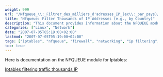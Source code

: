 ```yaml
---
weight: 999
url: "/Nfqueue_\\:_Filtrer_des_milliers_d'adresses_IP_(ex\\:_par_pays)/"
title: "Nfqueue: Filter Thousands of IP Addresses (e.g., by Country)"
description: "This document provides information about the NFQUEUE module for Iptables, which allows filtering thousands of IP addresses, for example by country."
categories: ["Linux", "Network"]
date: "2007-07-05T05:19:00+02:00"
lastmod: "2007-07-05T05:19:00+02:00"
tags: ["iptables", "nfqueue", "firewall", "networking", "ip filtering", "security"]
toc: true
---
```


Here is documentation on the NFQUEUE module for Iptables:

[Iptables filtering traffic thousands IP](/pdf/iptables_filtering_traffic_thousands_ip.pdf)
